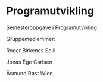 # Programutvikling
Semesteroppgave i Programutvikling

Gruppemedlemmer:

Roger Birkenes Solli

Jonas Ege Carlsen

Åsmund Røst Wien 
